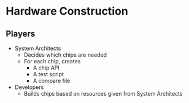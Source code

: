 # Hardware Construction

## Players

+ System Architects
    + Decides which chips are needed
    + For each chip, creates
        + A chip API
        + A test script
        + A compare file
+ Developers
    + Builds chips based on resources given from System Architects

